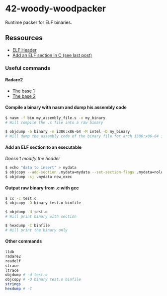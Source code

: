 # 42-woody-woodpacker

Runtime packer for ELF binaries.

## Ressources

- [ELF Header](https://docs.oracle.com/cd/E23824_01/html/819-0690/chapter6-79797.html)
- [Add an ELF section in C (see last post)](https://stackoverflow.com/questions/1088128/adding-section-to-elf-file)

### Useful commands

#### Radare2

- [The base 1](https://medium.com/@jacob16682/reverse-engineering-using-radare2-588775ea38d5)
- [The base 2](https://medium.com/@jacob16682/reverse-engineering-with-radare2-part-2-83b71df7ffe4)

#### Compile a binary with nasm and dump his assembly code

```bash
$ nasm -f bin my_assembly_file.s -o my_binary
# Will compile the .s file into a raw binary

$ objdump -b binary -m i386:x86-64 -M intel -D my_binary
# Will dump the assembly code of the binary file for arch i386:x86-64 in intel syntax
```

#### Add an ELF section to an executable

*Doesn't modify the header*

```bash
$ echo "data to insert" > mydata
$ objcopy --add-section .mydata=mydata --set-section-flags .mydata=noload,readonly elf_exec new_exec
$ objdump -sj .mydata new_exec
```

#### Output raw binary from .c with gcc

```bash
$ cc -c test.c
$ objcopy -O binary test.o binfile

$ objdump -d test.o
# Will print binary with section

$ hexdump -C binfile 
# Will print the binary only
```

#### Other commands

```bash
lldb
radare2
readelf
strace
ltrace
objdump # -d test.o
objcopy # -O binary test.o binfile
strings
hexdump # -C
```


